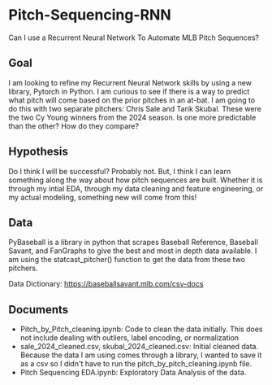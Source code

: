 # Pitch-Sequencing-RNN
Can I use a Recurrent Neural Network To Automate MLB Pitch Sequences?


## Goal
I am looking to refine my Recurrent Neural Network skills by using a new library, Pytorch in Python. I am curious to see if there is a way to predict what pitch will come based on the prior pitches in an at-bat. I am going to do this with two separate pitchers: Chris Sale and Tarik Skubal. These were the two Cy Young winners from the 2024 season. Is one more predictable than the other? How do they compare?

## Hypothesis
Do I think I will be successful? Probably not. But, I think I can learn something along the way about how pitch sequences are built. Whether it is through my intial EDA, through my data cleaning and feature engineering, or my actual modeling, something new will come from this!


## Data
PyBaseball is a library in python that scrapes Baseball Reference, Baseball Savant, and FanGraphs to give the best and most in depth data available. I am using the statcast_pitcher() function to get the data from these two pitchers.

Data Dictionary: https://baseballsavant.mlb.com/csv-docs 

## Documents
- Pitch_by_Pitch_cleaning.ipynb: Code to clean the data initially. This does not include dealing with outliers, label encoding, or normalization
- sale_2024_cleaned.csv, skubal_2024_cleaned.csv: Initial cleaned data. Because the data I am using comes through a library, I wanted to save it as a csv so I didn't have to run the pitch_by_pitch_cleaning.ipynb file.
- Pitch Sequencing EDA.ipynb: Exploratory Data Analysis of the data.
